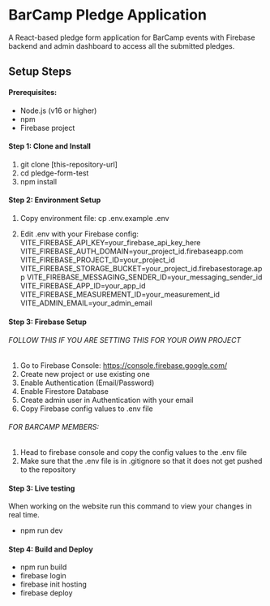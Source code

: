 # BarCamp Pledge Application

A React-based pledge form application for BarCamp events with Firebase backend and admin dashboard to access all the submitted pledges.

## Setup Steps

#### Prerequisites:

- Node.js (v16 or higher)
- npm
- Firebase project

#### Step 1: Clone and Install

1. git clone [this-repository-url]
2. cd pledge-form-test
3. npm install

#### Step 2: Environment Setup

1. Copy environment file:
   cp .env.example .env

2. Edit .env with your Firebase config:
   VITE_FIREBASE_API_KEY=your_firebase_api_key_here
   VITE_FIREBASE_AUTH_DOMAIN=your_project_id.firebaseapp.com
   VITE_FIREBASE_PROJECT_ID=your_project_id
   VITE_FIREBASE_STORAGE_BUCKET=your_project_id.firebasestorage.app
   VITE_FIREBASE_MESSAGING_SENDER_ID=your_messaging_sender_id
   VITE_FIREBASE_APP_ID=your_app_id
   VITE_FIREBASE_MEASUREMENT_ID=your_measurement_id
   VITE_ADMIN_EMAIL=your_admin_email

#### Step 3: Firebase Setup

###### FOLLOW THIS IF YOU ARE SETTING THIS FOR YOUR OWN PROJECT

1. Go to Firebase Console: https://console.firebase.google.com/
2. Create new project or use existing one
3. Enable Authentication (Email/Password)
4. Enable Firestore Database
5. Create admin user in Authentication with your email
6. Copy Firebase config values to .env file

###### FOR BARCAMP MEMBERS:

1. Head to firebase console and copy the config values to the .env file
2. Make sure that the .env file is in .gitignore so that it does not get pushed to the repository

#### Step 3: Live testing

When working on the website run this command to view your changes in real time.

- npm run dev

#### Step 4: Build and Deploy

- npm run build
- firebase login
- firebase init hosting
- firebase deploy
